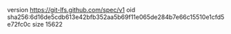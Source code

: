 version https://git-lfs.github.com/spec/v1
oid sha256:6d16de5cdb613e42bfb352aa5b69f11e065de284b7e66c15510e1cfd5e72fc0c
size 15622
